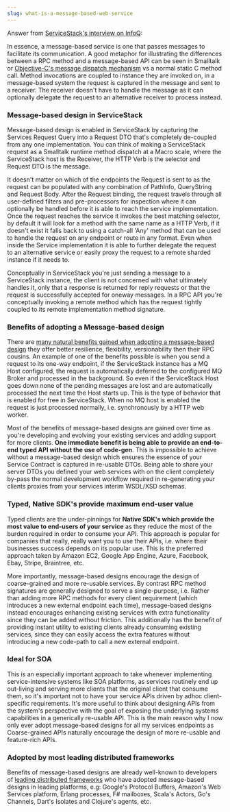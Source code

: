 ```yaml
---
slug: what-is-a-message-based-web-service
---
```

Answer from [ServiceStack's interview on InfoQ](http://www.infoq.com/articles/interview-servicestack-2):

In essence, a message-based service is one that passes messages to facilitate its communication. A good metaphor for illustrating the differences between a RPC method and a message-based API can be seen in Smalltalk or [Objective-C's message dispatch mechanism](http://stackoverflow.com/a/982356/85785) vs a normal static C method call. Method invocations are coupled to instance they are invoked on, in a message-based system the request is captured in the message and sent to a receiver. The receiver doesn't have to handle the message as it can optionally delegate the request to an alternative receiver to process instead. 

### Message-based design in ServiceStack

Message-based design is enabled in ServiceStack by capturing the Services Request Query into a Request DTO that's completely de-coupled from any one implementation. You can think of making a ServiceStack request as a Smalltalk runtime method dispatch at a Macro scale, where the ServiceStack host is the Receiver, the HTTP Verb is the selector and Request DTO is the message. 

It doesn't matter on which of the endpoints the Request is sent to as the request can be populated with any combination of PathInfo, QueryString and Request Body. After the Request binding, the request travels through all user-defined filters and pre-processors for inspection where it can optionally be handled before it is able to reach the service implementation. Once the request reaches the service it invokes the best matching selector, by default it will look for a method with the same name as a HTTP Verb, if it doesn't exist it falls back to using a catch-all 'Any' method that can be used to handle the request on any endpoint or route in any format. Even when inside the Service implementation it is able to further delegate the request to an alternative service or easily proxy the request to a remote sharded instance if it needs to. 

Conceptually in ServiceStack you're just sending a message to a ServiceStack instance, the client is not concerned with what ultimately handles it, only that a response is returned for reply requests or that the request is successfully accepted for oneway messages. In a RPC API you're conceptually invoking a remote method which has the request tightly coupled to its remote implementation method signature.

### Benefits of adopting a Message-based design

There are [many natural benefits gained when adopting a message-based design](?id=advantages-of-message-based-web-services) they offer better resilience, flexibility, versionability then their RPC cousins. An example of one of the benefits possible is when you send a request to its one-way endpoint, if the ServiceStack instance has a MQ Host configured, the request is automatically deferred to the configured MQ Broker and processed in the background. So even if the ServiceStack Host goes down none of the pending messages are lost and are automatically processed the next time the Host starts up. This is the type of behavior that is enabled for free in ServiceStack. When no MQ host is enabled the request is just processed normally, i.e. synchronously by a HTTP web worker.

Most of the benefits of message-based designs are gained over time as you're developing and evolving your existing services and adding support for more clients. **One immediate benefit is being able to provide an end-to-end typed API without the use of code-gen**. This is impossible to achieve without a message-based design which ensures the essence of your Service Contract is captured in re-usable DTOs. Being able to share your server DTOs you defined your web services with on the client completely by-pass the normal development workflow required in re-generating your clients proxies from your services interim WSDL/XSD schemas.

### Typed, Native SDK's provide maximum end-user value

Typed clients are the under-pinnings for **Native SDK's which provide the most value to end-users of your service** as they reduce the most of the burden required in order to consume your API. This approach is popular for companies that really, really want you to use their APIs, i.e. where their businesses success depends on its popular use. This is the preferred approach taken by Amazon EC2, Google App Engine, Azure, Facebook, Ebay, Stripe, Braintree, etc.

More importantly, message-based designs encourage the design of coarse-grained and more re-usable services. By contrast RPC method signatures are generally designed to serve a single-purpose, i.e. Rather than adding more RPC methods for every client requirement (which introduces a new external endpoint each time), message-based designs instead encourages enhancing existing services with extra functionality since they can be added without friction. This additionally has the benefit of providing instant utility to existing clients already consuming existing services, since they can easily access the extra features without introducing a new code-path to call a new external endpoint.

### Ideal for SOA

This is an especially important approach to take whenever implementing service-intensive systems like SOA platforms, as services routinely end up out-living and serving more clients that the original client that consume them, so it's important not to have your service APIs driven by adhoc client-specific requirements. It's more useful to think about designing APIs from the system's perspective with the goal of exposing the underlying systems capabilities in a generically re-usable API. This is the main reason why I now only ever adopt message-based designs for all my services endpoints as Coarse-grained APIs naturally encourage the design of more re-usable and feature-rich APIs.

### Adopted by most leading distributed frameworks

Benefits of message-based designs are already well-known to developers of [leading distributed frameworks](http://www.servicestack.net/files/messaging.htm) who have adopted message-based designs in leading platforms, e.g: Google's Protocol Buffers, Amazon's Web Services platform, Erlang processes, F# mailboxes, Scala's Actors, Go's Channels, Dart's Isolates and Clojure's agents, etc.